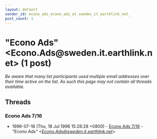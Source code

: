 ```yaml
---
layout: default
sender_id: econo_ads_econo_ads_at_sweden_it_earthlink_net_
post_count: 1
---
```


# "Econo Ads" <Econo.Ads<span>@</span>sweden.it.earthlink.net> (1 post)

_Be aware that many list participants used multiple email addresses over their time active on the list. As such this page may not contain all threads available._

## Threads

### Econo Ads  7/16
+ 1996-07-18 (Thu, 18 Jul 1996 15:28:28 +0800) - [Econo Ads  7/16](/archive/1996/07/7732d570095f48e2309af28b7251f308230039ace2699d66e62f627cadad1b99) - _"Econo Ads" \<Econo.Ads@sweden.it.earthlink.net\>_

